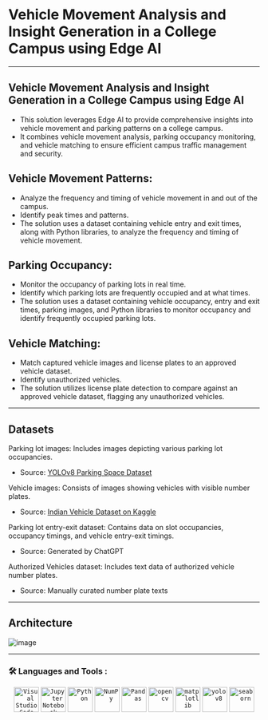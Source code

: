
# Vehicle Movement Analysis and Insight Generation in a College Campus using Edge AI
---

## Vehicle Movement Analysis and Insight Generation in a College Campus using Edge AI
- This solution leverages Edge AI to provide comprehensive insights into vehicle movement and parking patterns on a college campus. 
- It combines vehicle movement analysis, parking occupancy monitoring, and vehicle matching to ensure efficient campus traffic management and security.

## Vehicle Movement Patterns:
- Analyze the frequency and timing of vehicle movement in and out of the campus. 
- Identify peak times and patterns. 
- The solution uses a dataset containing vehicle entry and exit times, along with Python libraries, to analyze the frequency and timing of vehicle movement.

## Parking Occupancy:
- Monitor the occupancy of parking lots in real time. 
- Identify which parking lots are frequently occupied and at what times. 
- The solution uses a dataset containing vehicle occupancy, entry and exit times, parking images, and Python libraries to monitor occupancy and identify frequently occupied parking lots.

## Vehicle Matching:
- Match captured vehicle images and license plates to an approved vehicle dataset. 
- Identify unauthorized vehicles. 
- The solution utilizes license plate detection to compare against an approved vehicle dataset, flagging any unauthorized vehicles.

---

## Datasets
Parking lot images: Includes images depicting various parking lot occupancies.
- Source: [YOLOv8 Parking Space Dataset](https://github.com/freedomwebtech/yolov8parkingspace)

Vehicle images: Consists of images showing vehicles with visible number plates.
- Source: [Indian Vehicle Dataset on Kaggle](https://www.kaggle.com/datasets/saisirishan/indian-vehicle-dataset)

Parking lot entry-exit dataset: Contains data on slot occupancies, occupancy timings, and vehicle entry-exit timings.
- Source: Generated by ChatGPT

Authorized Vehicles dataset: Includes text data of authorized vehicle number plates.
- Source: Manually curated number plate texts
---
## Architecture

![image](https://github.com/user-attachments/assets/517489b1-243f-4713-99aa-e7dd94899ff8)

---

### :hammer_and_wrench: Languages and Tools :

<div align="center">
	<code><img width="50" src="https://user-images.githubusercontent.com/25181517/192108891-d86b6220-e232-423a-bf5f-90903e6887c3.png" alt="Visual Studio Code" title="Visual Studio Code"/></code>
	<code><img width="50" src="https://user-images.githubusercontent.com/25181517/183914128-3fc88b4a-4ac1-40e6-9443-9a30182379b7.png" alt="Jupyter Notebook" title="Jupyter Notebook"/></code>
	<code><img width="50" src="https://user-images.githubusercontent.com/25181517/183423507-c056a6f9-1ba8-4312-a350-19bcbc5a8697.png" alt="Python" title="Python"/></code>
	<code><img width="50" src="https://github.com/marwin1991/profile-technology-icons/assets/76012086/4ec200c2-acdf-4c42-b419-cd49cba3d09f" alt="NumPy" title="NumPy"/></code>
	<code><img width="50" src="https://github.com/marwin1991/profile-technology-icons/assets/76012086/24b02d77-2f28-43c7-b5d6-e15e3395851b" alt="Pandas" title="Pandas"/></code>
  <code><img src="https://cdn.jsdelivr.net/gh/devicons/devicon@latest/icons/opencv/opencv-original-wordmark.svg" width="50" height="50" alt="opencv" title="OpenCV"/></code>
  <code><img src="https://cdn.jsdelivr.net/gh/devicons/devicon@latest/icons/matplotlib/matplotlib-original-wordmark.svg" width="50" height="50" title="Matplotlib" alt="matplotlib"/></code>
	<code><img src="https://yolov8.org/wp-content/uploads/2024/01/YOLOv8.png" width="50" height="50" title="YOLOv8" alt="yolov8"/></code>
	<code><img src="https://seaborn.pydata.org/_images/logo-tall-lightbg.svg" width="50" height="50" title="Seaborn" alt="seaborn"/></code>
</div>
